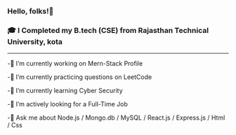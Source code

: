 ### Hello, folks!👋

###  🎓 I Completed my B.tech (CSE) from Rajasthan Technical University, kota
<hr>


 
-🔭 I’m currently working on Mern-Stack Profile

-🔭 I’m currently practicing questions on LeetCode

-🌱 I’m currently learning Cyber Security

-👯 I’m actively looking for a Full-Time Job

-💬 Ask me about Node.js / Mongo.db / MySQL / React.js / Express.js / Html / Css

<!---
nikhil-khandelwal006/nikhil-khandelwal006 is a ✨ special ✨ repository because its `README.md` (this file) appears on your GitHub profile.
You can click the Preview link to take a look at your changes.
--->
